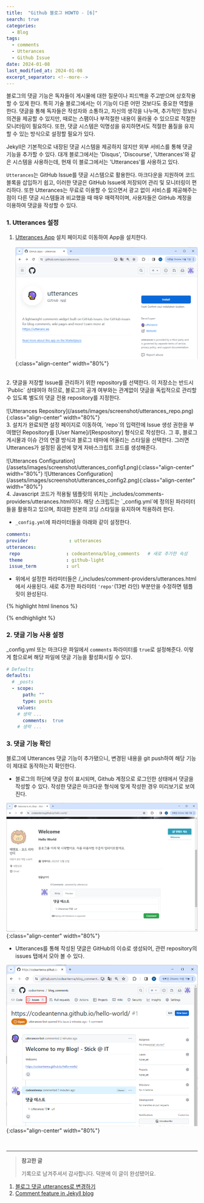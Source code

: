 ```yaml
---
title:  "Github 블로그 HOWTO - [6]"
search: true
categories: 
  - Blog
tags:
  - comments
  - Utterances
  - Github Issue
date: 2024-01-08 
last_modified_at: 2024-01-08
excerpt_separator: <!--more-->
---
```

블로그의 댓글 기능은 독자들이 게시물에 대한 질문이나 피드백을 주고받으며 상호작용할 수 있게 한다. 특히 기술 블로그에서는 이 기능이 다른 어떤 것보다도 중요한 역할을 한다. <!--more--> 댓글을 통해 독자들은 작성자와 소통하고, 자신의 생각을 나누며, 추가적인 정보나 의견을 제공할 수 있지만, 때로는 스팸이나 부적절한 내용이 올라올 수 있으므로 적절한 모니터링이 필요하다. 또한, 댓글 시스템은 익명성을 유지하면서도 적절한 품질을 유지할 수 있는 방식으로 설정할 필요가 있다.

Jekyll은 기본적으로 내장된 댓글 시스템을 제공하지 않지만 외부 서비스를 통해 댓글 기능을 추가할 수 있다. 대개 블로그에서는 'Disqus', 'Discourse', 'Utterances'와 같은 시스템을 사용하는데, 현재 이 블로그에서는 'Utterances'를 사용하고 있다.

`Utterances`는 GitHub Issue를 댓글 시스템으로 활용한다. 마크다운을 지원하며 코드 블록을 삽입하기 쉽고, 이러한 댓글은 GitHub Issue에 저장되어 관리 및 모니터링이 편리하다. 또한 Utterances는 무료로 이용할 수 있으면서 광고 없이 서비스를 제공해주는 점이 다른 댓글 시스템들과 비교했을 때 매우 매력적이며, 사용자들은 GitHub 계정을 이용하여 댓글을 작성할 수 있다.


### 1. Utterances 설정

 1. [Utterances App](https://github.com/apps/utterances) 설치 페이지로 이동하여 App을 설치한다. <br/> <br/>
![Utterances Site](/assets/images/screenshot/utterances_site.png){:class="align-center"  width="80%"}
<br/>
 2. 댓글을 저장할 Issue를 관리하기 위한 repository를 선택한다. 이 저장소는 반드시 `Public` 상태여야 하므로, 블로그의 공개 여부와는 관계없이 댓글을 독립적으로 관리할 수 있도록 별도의 댓글 전용 repository를 지정한다. <br/> <br/>
![Utterances Repository](/assets/images/screenshot/utterances_repo.png){:class="align-center"  width="80%"} <br/>
 3. 설치가 완료되면 설정 페이지로 이동하여, `repo`의 입력란에 Issue 생성 권한을 부여했던 Repository를 [User Name]/[Respository] 형식으로 작성한다. 그 후, 블로그 게시물과 이슈 간의 연결 방식과 블로그 테마에 어울리는 스타일을 선택한다. 그러면 Utterances가 설정된 옵션에 맞게 자바스크립트 코드를 생성해준다. <br/> <br/>
![Utterances Configuration](/assets/images/screenshot/utterances_config1.png){:class="align-center"  width="80%"}
![Utterances Configuration](/assets/images/screenshot/utterances_config2.png){:class="align-center"  width="80%"}
<br/>
 4. Javascript 코드가 적용될 템플릿의 위치는 _includes/comments-providers/utterances.html이다. 해당 스크립트는 `_config.yml`에 정의된 파라미터들을 활용하고 있으며, 최대한 원본의 코딩 스타일을 유지하며 적용하려 한다.  

 - `_config.yml`에 파라미터들을 아래와 같이 설정한다. 

 ``` yml
comments:
provider               : utterances  
utterances:
  repo                 : codeantenna/blog_comments   # 새로 추가한 속성
  theme                : github-light 
  issue_term           : url
 ```

 - 위에서 설정한 파라미터들은 /_includes/comment-providers/utterances.html 에서 사용된다. 새로 추가한 파라미터 `'repo'`(13번 라인) 부분만을 수정하면 템플릿이 완성된다.  

{% highlight html linenos %}
<script>
  'use strict';

  (function() {
    var commentContainer = document.querySelector('#utterances-comments');
    if (!commentContainer) {
      return;
    }
{% raw %}
    var script = document.createElement('script');
    script.setAttribute('src', 'https://utteranc.es/client.js');
    // 수정된 부분  ↓
    script.setAttribute('repo', '{{ site.comments.utterances.repo | default: site.repository }}'); 
    script.setAttribute('issue-term', '{{ site.comments.utterances.issue_term | default: "pathname" }}');
    {% if site.comments.utterances.label %}script.setAttribute('label', '{{ site.comments.utterances.label }}');{% endif %}
    script.setAttribute('theme', '{{ site.comments.utterances.theme | default: "github-light" }}');
    script.setAttribute('crossorigin', 'anonymous');

    commentContainer.appendChild(script); {% endraw %}
  })();
</script>
{% endhighlight %}

### 2. 댓글 기능 사용 설정
_config.yml 또는 마크다운 파일에서 `comments` 파라미터를 `true`로 설정해준다. 이렇게 함으로써 해당 파일에 댓글 기능을 활성화시킬 수 있다.
``` yml
# Defaults
defaults:
  # _posts
  - scope:
      path: ""
      type: posts
    values:
    # 생략 ...
      comments:  true
    # 생략 ...
```

### 3. 댓글 기능 확인
블로그에 Utterances 댓글 기능이 추가됐으니, 변경된 내용을 git push하여 해당 기능이 제대로 동작하는지 확인한다. 
- 블로그의 하단에 댓글 창이 표시되며, Github 계정으로 로그인한 상태에서 댓글을 작성할 수 있다. 작성한 댓글은 마크다운 형식에 맞게 작성한 경우 미리보기로 보여진다.

![Utterances Comments](/assets/images/screenshot/comment_url.png){:class="align-center"  width="80%"}
- Utterances를 통해 작성된 댓글은 GitHub의 이슈로 생성되어, 관련 repository의 issues 탭에서 모아 볼 수 있다.

![Github Issue](/assets/images/screenshot/issue_url.png){:class="align-center"  width="80%"}

<br/>

------
>**참고한 글**  
> 
> 기록으로 남겨주셔서 감사합니다. 덕분에 이 글이 완성됐어요.  &nbsp; <i class="fa fa-gift" style="color: MediumVioletRed"></i> 
 1. [블로그 댓글 utterances로 변경하기](
https://hyeon9mak.github.io/블로그-댓글-utterances로-변경하기/)  
 2. [Comment feature in Jekyll blog](https://deku.posstree.com/en/jekyll/utterances/)  
